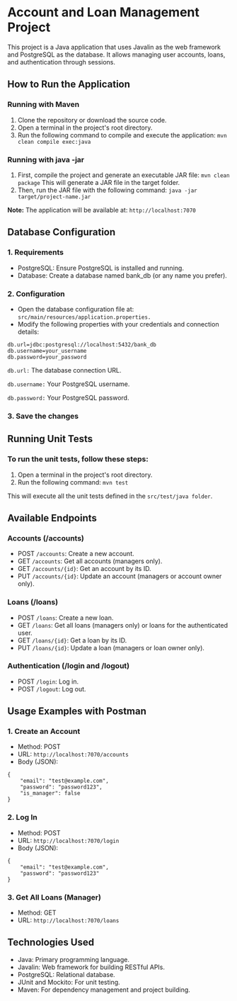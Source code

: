 # Account and Loan Management Project
This project is a Java application that uses Javalin as the web framework and PostgreSQL as the database. It allows managing user accounts, loans, and authentication through sessions.


## How to Run the Application
###  Running with Maven
1. Clone the repository or download the source code.
2.  Open a terminal in the project's root directory.
3. Run the following command to compile and execute the application: `mvn clean compile exec:java`

### Running with java -jar
1. First, compile the project and generate an executable JAR file: `mvn clean package`
    This will generate a JAR file in the target folder.
2. Then, run the JAR file with the following command: `java -jar target/project-name.jar`

**Note:** The application will be available at:
      `http://localhost:7070`


## Database Configuration
### 1. Requirements
- PostgreSQL: Ensure PostgreSQL is installed and running.
- Database: Create a database named bank_db (or any name you prefer).

### 2. Configuration
- Open the database configuration file at: `src/main/resources/application.properties.`
- Modify the following properties with your credentials and connection details:
```
db.url=jdbc:postgresql://localhost:5432/bank_db
db.username=your_username
db.password=your_password
```
`db.url:` The database connection URL.

`db.username:` Your PostgreSQL username.

`db.password:` Your PostgreSQL password.
### 3. Save the changes


## Running Unit Tests
### To run the unit tests, follow these steps:
1. Open a terminal in the project's root directory.
2. Run the following command: `mvn test`

This will execute all the unit tests defined in the `src/test/java folder`.


## Available Endpoints
### Accounts (/accounts)
- POST `/accounts`: Create a new account.
- GET `/accounts`: Get all accounts (managers only).
- GET `/accounts/{id}`: Get an account by its ID.
- PUT `/accounts/{id}`: Update an account (managers or account owner only).

### Loans (/loans)
- POST `/loans`: Create a new loan.
- GET `/loans`: Get all loans (managers only) or loans for the authenticated user.
- GET `/loans/{id}`: Get a loan by its ID.
- PUT `/loans/{id}`: Update a loan (managers or loan owner only).

### Authentication (/login and /logout)
- POST `/login`: Log in.
- POST `/logout`: Log out.


## Usage Examples with Postman
### 1. Create an Account
- Method: POST
- URL: `http://localhost:7070/accounts`
- Body (JSON):
```
{
    "email": "test@example.com",
    "password": "password123",
    "is_manager": false
}
```

### 2. Log In
- Method: POST
- URL: `http://localhost:7070/login`
- Body (JSON):
```
{
    "email": "test@example.com",
    "password": "password123"
}
```

### 3. Get All Loans (Manager)
- Method: GET
- URL: `http://localhost:7070/loans`



## Technologies Used
- Java: Primary programming language.
- Javalin: Web framework for building RESTful APIs.
- PostgreSQL: Relational database.
- JUnit and Mockito: For unit testing.
- Maven: For dependency management and project building.






